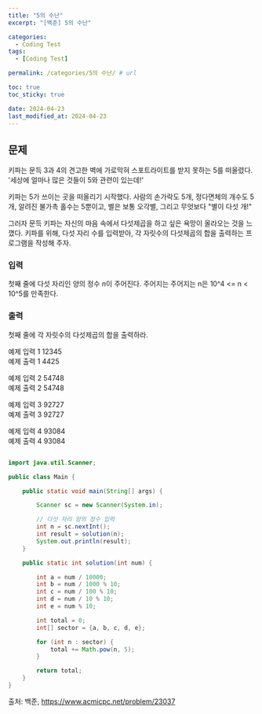 ```yaml
---
title: "5의 수난"
excerpt: "[백준] 5의 수난"

categories:
  - Coding Test
tags:
  - [Coding Test]

permalink: /categories/5의 수난/ # url

toc: true
toc_sticky: true

date: 2024-04-23
last_modified_at: 2024-04-23
---
```


## 문제
키파는 문득 3과 4의 견고한 벽에 가로막혀 스포트라이트를 받지 못하는 5를 떠올렸다.
'세상에 얼마나 많은 것들이 5와 관련이 있는데!'

키파는 5가 쓰이는 곳을 떠올리기 시작했다. 
사람의 손가락도 5개, 정다면체의 개수도 5개, 알려진 불가촉 홀수는 5뿐이고, 별은 보통 오각별, 그리고 무엇보다 "별이 다섯 개!"

그러자 문득 키파는 자신의 마음 속에서 다섯제곱을 하고 싶은 욕망이 올라오는 것을 느꼈다.
키파를 위해, 다섯 자리 수를 입력받아, 각 자릿수의 다섯제곱의 합을 출력하는 프로그램을 작성해 주자.

### 입력
첫째 줄에 다섯 자리인 양의 정수 
$n$이 주어진다. 주어지는 
주어지는 n은 10^4 <= n < 10^5를 만족한다.

### 출력
첫째 줄에 각 자릿수의 다섯제곱의 합을 출력하라.

예제 입력 1
12345<br>
예제 출력 1
4425

예제 입력 2
54748<br>
예제 출력 2
54748

예제 입력 3
92727<br>
예제 출력 3
92727

예제 입력 4
93084<br>
예제 출력 4
93084

```java

import java.util.Scanner;

public class Main {

    public static void main(String[] args) {

        Scanner sc = new Scanner(System.in);

        // 다섯 자리 양의 정수 입력
        int n = sc.nextInt();
        int result = solution(n);
        System.out.println(result);
    }

    public static int solution(int num) {

        int a = num / 10000;
        int b = num / 1000 % 10;
        int c = num / 100 % 10;
        int d = num / 10 % 10;
        int e = num % 10;

        int total = 0;
        int[] sector = {a, b, c, d, e};

        for (int n : sector) {
            total += Math.pow(n, 5);
        }

        return total;
    }
}

``````

출처: 백준, https://www.acmicpc.net/problem/23037
